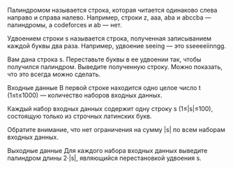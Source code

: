﻿Палиндромом называется строка, которая читается одинаково слева направо и справа налево. Например, строки z, aaa, aba и abccba — палиндромы, а codeforces и ab — нет.

Удвоением строки s называется строка, полученная записыванием каждой буквы два раза. Например, удвоение seeing — это sseeeeiinngg.

Вам дана строка s. Переставьте буквы в ее удвоении так, чтобы получился палиндром. Выведите полученную строку. Можно показать, что это всегда можно сделать.

Входные данные
В первой строке находится одно целое число t (1≤t≤1000) — количество наборов входных данных.

Каждый набор входных данных содержит одну строку s (1≤|s|≤100), состоящую только из строчных латинских букв.

Обратите внимание, что нет ограничения на сумму |s| по всем наборам входных данных.

Выходные данные
Для каждого набора входных данных выведите палиндром длины 2⋅|s|, являющийся перестановкой удвоения s.